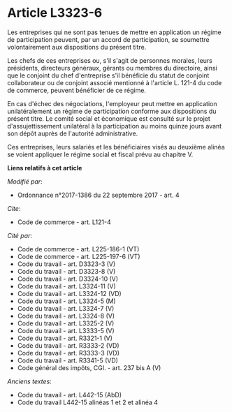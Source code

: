 # Article L3323-6

Les entreprises qui ne sont pas tenues de mettre en application un régime de participation peuvent, par un accord de
participation, se soumettre volontairement aux dispositions du présent titre.

Les chefs de ces entreprises ou, s'il s'agit de personnes morales, leurs présidents, directeurs généraux, gérants ou membres
du directoire, ainsi que le conjoint du chef d'entreprise s'il bénéficie du statut de conjoint collaborateur ou de conjoint
associé mentionné à l'article L. 121-4 du code de commerce, peuvent bénéficier de ce régime.

En cas d'échec des négociations, l'employeur peut mettre en application unilatéralement un régime de participation conforme
aux dispositions du présent titre. Le comité social et économique est consulté sur le projet d'assujettissement unilatéral à
la participation au moins quinze jours avant son dépôt auprès de l'autorité administrative.

Ces entreprises, leurs salariés et les bénéficiaires visés au deuxième alinéa se voient appliquer le régime social et fiscal
prévu au chapitre V.

**Liens relatifs à cet article**

_Modifié par_:

  - Ordonnance n°2017-1386 du 22 septembre 2017 - art. 4

_Cite_:

  - Code de commerce - art. L121-4

_Cité par_:

  - Code de commerce - art. L225-186-1 (VT)
  - Code de commerce - art. L225-197-6 (VT)
  - Code du travail - art. D3323-3 (V)
  - Code du travail - art. D3323-8 (V)
  - Code du travail - art. D3324-10 (V)
  - Code du travail - art. L3324-11 (V)
  - Code du travail - art. L3324-12 (VD)
  - Code du travail - art. L3324-5 (M)
  - Code du travail - art. L3324-7 (V)
  - Code du travail - art. L3324-8 (V)
  - Code du travail - art. L3325-2 (V)
  - Code du travail - art. L3333-5 (V)
  - Code du travail - art. R3321-1 (V)
  - Code du travail - art. R3333-2 (VD)
  - Code du travail - art. R3333-3 (VD)
  - Code du travail - art. R3341-5 (VD)
  - Code général des impôts, CGI. - art. 237 bis A (V)

_Anciens textes_:

  - Code du travail - art. L442-15 (AbD)
  - Code du travail L442-15 alinéas 1 et 2 et alinéa 4
